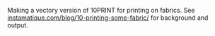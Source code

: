 Making a vectory version of 10PRINT for printing on fabrics.  See [instamatique.com/blog/10-printing-some-fabric/](http://instamatique.com/blog/10-printing-some-fabric/) for background and output.